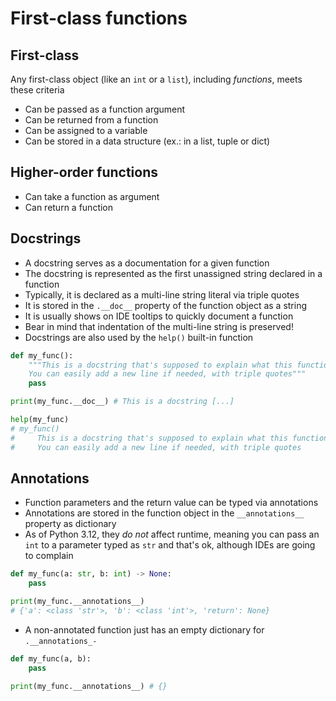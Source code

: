 # First-class functions

## First-class
Any first-class object (like an `int` or a `list`), including *functions*, meets
these criteria
- Can be passed as a function argument
- Can be returned from a function
- Can be assigned to a variable
- Can be stored in a data structure (ex.: in a list, tuple or dict)

## Higher-order functions
- Can take a function as argument
- Can return a function

## Docstrings
- A docstring serves as a documentation for a given function
- The docstring is represented as the first unassigned string declared in a function
- Typically, it is declared as a multi-line string literal via triple quotes
- It is stored in the `.__doc__` property of the function object as a string
- It is usually shows on IDE tooltips to quickly document a function
- Bear in mind that indentation of the multi-line string is preserved!
- Docstrings are also used by the `help()` built-in function

```py
def my_func():
    """This is a docstring that's supposed to explain what this function does.
    You can easily add a new line if needed, with triple quotes"""
    pass

print(my_func.__doc__) # This is a docstring [...]

help(my_func)
# my_func()
#     This is a docstring that's supposed to explain what this function does.
#     You can easily add a new line if needed, with triple quotes
```

## Annotations
- Function parameters and the return value can be typed via annotations
- Annotations are stored in the function object in the `__annotations__` property
as dictionary
- As of Python 3.12, they *do not* affect runtime, meaning you can pass an `int`
to a parameter typed as `str` and that's ok, although IDEs are going to complain

```py
def my_func(a: str, b: int) -> None:
    pass

print(my_func.__annotations__)
# {'a': <class 'str'>, 'b': <class 'int'>, 'return': None}
```

- A non-annotated function just has an empty dictionary for `.__annotations_-`

```py
def my_func(a, b):
    pass

print(my_func.__annotations__) # {}
```